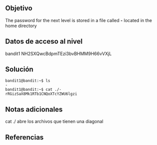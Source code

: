 ## Objetivo
The password for the next level is stored in a file called **-** located in the home directory
## Datos de acceso al nivel
bandit1 
NH2SXQwcBdpmTEzi3bvBHMM9H66vVXjL
## Solución

```
bandit1@bandit:~$ ls
-
bandit1@bandit:~$ cat ./-
rRGizSaX8Mk1RTb1CNQoXTcYZWU6lgzi

```
## Notas adicionales
cat ./ abre los archivos que tienen una diagonal
## Referencias 

